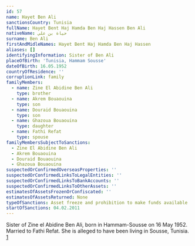 ```yaml
---
id: 57
name: Hayet Ben Ali
sanctionsCountry: Tunisia
fullName: Hayet Bent Haj Hamda Ben Haj Hassen Ben Ali
nativeName: حياة بن علي
surname: Ben Ali
firstAndMidleNames: Hayet Bent Haj Hamda Ben Haj Hassen
aliases: []
identifyingInformation: Sister of Ben Ali
placeOfBirth: 'Tunisia, Hammam Sousse'
dateOfBirth: 16.05.1952
countryOfResidence: ''
corruptionLink: family
familyMembers:
  - name: Zine El Abidine Ben Ali
    type: brother
  - name: Akrem Bouaouina
    type: son
  - name: Douraid Bouaouina
    type: son
  - name: Ghazoua Bouaouina
    type: daughter
  - name: Fathi Refat
    type: spouse
familyMembersSubjectToSanctions:
  - Zine El Abidine Ben Ali
  - Akrem Bouaouina
  - Douraid Bouaouina
  - Ghazoua Bouaouina
suspectedOrConfirmedOverseasProperties: ''
suspectedOrConfirmedLinksToLegalEntities: ''
suspectedOrConfirmedLinksToBankAccounts: ''
suspectedOrConfirmedLinksToOtherAssets: ''
estimatesOfAssetsFrozenOrConfiscated: ''
estimatesOfAssetsReturned: None
typeOfSanctions: Asset freeze and prohibition to make funds available
startOfSanctions: 04.02.2011
---
```

Sister of Zine el Abidine Ben Ali, born in Hammam-Sousse on 16 May 1952. Married 
to Fathi Refat. She is alleged to have been living in Sousse, Tunisia. 
[1](https://eur-lex.europa.eu/legal-content/EN/TXT/?uri=CELEX:02011R0101-20170128)
